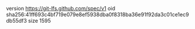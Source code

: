 version https://git-lfs.github.com/spec/v1
oid sha256:41ff693c4bf719e079e8ef5938dba0f8318ba36e91f92da3c01ce1ec9db55df3
size 1595
